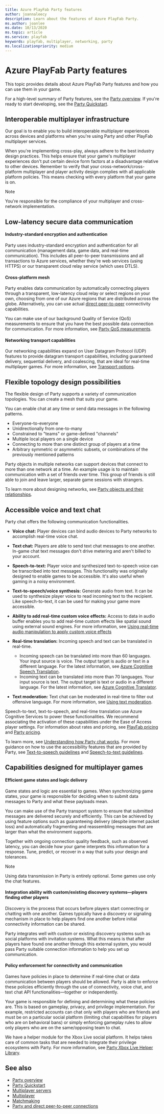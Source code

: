 ```yaml
---
title: Azure PlayFab Party features
author: joannaleecy
description: Learn about the features of Azure PlayFab Party.
ms.author: joanlee
ms.date: 10/13/2020
ms.topic: article
ms.service: playfab
keywords: playfab, multiplayer, networking, party
ms.localizationpriority: medium
---
```


# Azure PlayFab Party features

This topic provides details about Azure PlayFab Party features and how you can use them in your game.

For a high-level summary of Party features, see the [Party overview](index.md). If you're ready to start developing, see the [Party Quickstart](quickstart.md).

## Interoperable multiplayer infrastructure

Our goal is to enable you to build interoperable multiplayer experiences across devices and platforms when you're using Party and other PlayFab multiplayer services.

When you're implementing cross-play, always adhere to the best industry design practices. This helps ensure that your game's multiplayer experiences don't put certain device form factors at a disadvantage relative to other devices. Remember to verify that your cross-network/cross-platform multiplayer and player activity design complies with all applicable platform policies. This means checking with every platform that your game is on.

>[!NOTE]
>You're responsible for the compliance of your multiplayer and cross-network implementation.

## Low-latency secure data communication

#### Industry-standard encryption and authentication

Party uses industry-standard encryption and authentication for all communication (management data, game data, and real-time communication). This includes all peer-to-peer transmissions and all transactions to Azure services, whether they're web services (using HTTPS) or our transparent cloud relay service (which uses DTLS). 

#### Cross-platform mesh

Party enables data communication by automatically connecting players through a transparent, low-latency cloud relay or select regions on your own, choosing from one of our Azure regions that are distributed across the globe. Alternatively, you can use actual [direct peer-to-peer](concepts-direct-peer-connectivity.md) connectivity capabilities.

You can make use of our background Quality of Service (QoS) measurements to ensure that you have the best possible data connection for communication. For more information, see [Party QoS measurements](concepts-regions.md).

#### Networking transport capabilities

Our networking capabilities expand on User Datagram Protocol (UDP) features to provide datagram transport capabilities, including guaranteed delivery, sequential delivery, and coalescing, that are ideal for real-time multiplayer games. For more information, see [Transport options](transport-options.md).

## Flexible topology design possibilities

The flexible design of Party supports a variety of communication topologies. You can create a mesh that suits your game.

You can enable chat at any time or send data messages in the following patterns.

- Everyone-to-everyone
- Unidirectionally from one-to-many
- Constrained to "teams" or game-defined "channels"
- Multiple local players on a single device 
- Connecting to more than one distinct group of players at a time
- Arbitrary symmetric or asymmetric subsets, or combinations of the previously mentioned patterns

Party objects in multiple networks can support devices that connect to more than one network at a time. An example usage is to maintain communication with a set of friends over time. This group of friends is still able to join and leave larger, separate game sessions with strangers.

To learn more about designing networks, see [Party objects and their relationships](concepts-objects.md).

## Accessible voice and text chat

Party chat offers the following communication functionalities.

- **Voice chat:** Player devices can bind audio devices to Party networks to accomplish real-time voice chat.

- **Text chat:** Players are able to send text chat messages to one another. In-game chat text messages don't drive metering and aren't billed to your account.

- **Speech-to-text:** Player voice and synthesized text-to-speech voice can be transcribed into text messages. This functionality was originally designed to enable games to be accessible. It's also useful when gaming in a noisy environment. 

- **Text-to-speech/voice synthesis:** Generate audio from text. It can be used to synthesize player voice to read incoming text to the recipient. Like speech-to-text, it can be used for making your game more accessible.

- **Ability to add real-time custom voice effects:** Access to data in audio buffer enables you to add real-time custom effects like spatial sound using external sound engines. For more information, see [Using real-time audio manipulation to apply custom voice effects](concepts-realtime-audio-manipulation.md)

- **Real-time translation:** Incoming speech and text can be translated in real-time.
   - Incoming speech can be translated into more than 60 languages. Your input source is voice. The output target is audio or text in a different language. For the latest information, see [Azure Cognitive Speech Translation](https://azure.microsoft.com/services/cognitive-services/speech-translation/).
   - Incoming text can be translated into more than 70 languages. Your input source is text. The output target is text or audio in a different language. For the latest information, see [Azure Cognitive Translator](https://azure.microsoft.com/services/cognitive-services/translator/).

- **Text moderation:** Text chat can be moderated in real-time to filter out offensive language. For more information, see [Using text moderation](concepts-text-moderation.md).

Speech-to-text, text-to-speech, and real-time translation use Azure Cognitive Services to power these functionalities. We recommend associating the activation of these capabilities under the Ease of Access player settings. For information about rates and pricing, see [PlayFab pricing](https://playfab.com/pricing/) and [Party pricing](../../features/pricing/meters/meters.md#party).

To learn more, see [Understanding how Party chat works](concepts-chat.md). For more guidance on how to use the accessibility features that are provided by Party, see [Text-to-speech guidelines](party-text-to-speech-ux-guidelines.md) and [Speech-to-text guidelines](party-speech-to-text-ux-guidelines.md).

## Capabilities designed for multiplayer games

#### Efficient game states and logic delivery

Game states and logic are essential to games. When synchronizing game states, your game is responsible for deciding when to submit data messages to Party and what these payloads mean. 

You can make use of the Party transport system to ensure that submitted messages are delivered securely and efficiently. This can be achieved by using feature options such as guaranteeing delivery (despite internet packet loss) and automatically fragmenting and reassembling messages that are larger than what the environment supports. 

Together with ongoing connection quality feedback, such as observed latency, you can decide how your game interprets this information for a response. Tune, predict, or recover in a way that suits your design and tolerances.

>[!NOTE]
>Using data transmission in Party is entirely optional. Some games use only the chat features.

#### Integration ability with custom/existing discovery systems&mdash;players finding other players

Discovery is the process that occurs before players start connecting or chatting with one another. Games typically have a discovery or signaling mechanism in place to help players find one another before initial connectivity information can be shared.

Party integrates well with custom or existing discovery systems such as social platforms with invitation systems. What this means is that after players have found one another through this external system, you would pass Party suitable connection information to help you set up communication.

#### Policy enforcement for connectivity and communication

Games have policies in place to determine if real-time chat or data communication between players should be allowed. Party is able to enforce these policies efficiently through the use of connectivity, voice chat, and text chat API functionalities&mdash;together or independently.

Your game is responsible for defining and determining what these policies are. This is based on gameplay, privacy, and privilege implementation. For example, restricted accounts can chat only with players who are friends and must be on a particular social platform (limiting chat capabilities for players who are on behavioral bans) or simply enforcing gameplay rules to allow only players who are on the same/opposing team to chat.

We have a helper module for the Xbox Live social platform. It helps takes care of common tasks that are needed to integrate their privilege ecosystems with Party. For more information, see [Party Xbox Live Helper Library](xbox-requirements.md#playfab-party-xbox-live-helper-library).

## See also

* [Party overview](index.md)
* [Party Quickstart](quickstart.md)
* [Multiplayer servers](../servers/index.md)
* [Multiplayer](../mpintro.md)
* [Matchmaking](../matchmaking/index.md)
* [Party and direct peer-to-peer connections](concepts-direct-peer-connectivity.md)
